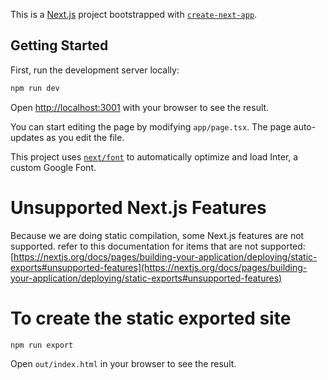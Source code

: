This is a [Next.js](https://nextjs.org/) project bootstrapped with [`create-next-app`](https://github.com/vercel/next.js/tree/canary/packages/create-next-app).

## Getting Started

First, run the development server locally:

```bash
npm run dev
```

Open [http://localhost:3001](http://localhost:3001) with your browser to see the result.

You can start editing the page by modifying `app/page.tsx`. The page auto-updates as you edit the file.

This project uses [`next/font`](https://nextjs.org/docs/basic-features/font-optimization) to automatically optimize and load Inter, a custom Google Font.

# Unsupported Next.js Features
Because we are doing static compilation, some Next.js features are not supported. refer to this documentation for items that are not supported: [https://nextjs.org/docs/pages/building-your-application/deploying/static-exports#unsupported-features](https://nextjs.org/docs/pages/building-your-application/deploying/static-exports#unsupported-features) 

# To create the static exported site
```bash
npm run export
```
Open `out/index.html` in your browser to see the result.